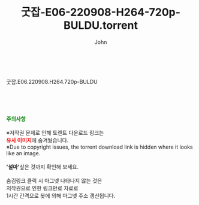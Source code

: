 ﻿---
layout: post
title:  "굿잡-E06-220908-H264-720p-BULDU.torrent"
author: John
categories: [ 드라마 ]
tags: [  ]
image:  
description: "굿잡-E06-220908-H264-720p-BULDU torrent 정보 공유"
toc: true
toc_sticky: true
---

<br>

굿잡.E06.220908.H264.720p-BULDU  
    
<br><br><br>
<p data-ke-size="size16"><b><span style="color: green;">주의사항</span></b><br /><br />※저작권 문제로 인해 토렌트 다운로드 링크는<br /><b><span style="color: red;">유사 이미지</span></b>에 숨겨뒀습니다.<br />※Due to copyright issues, the torrent download link is hidden where it looks like an image.<br /><br /><b>'설마'</b>싶은 것까지 확인해 보세요.<br /><br />숨김링크 클릭 시 마그넷 나타나지 않는 것은<br />저작권으로 인한 링크만료 자료로<br />1시간 간격으로 봇에 의해 마그넷 주소 갱신됩니다.</p>
